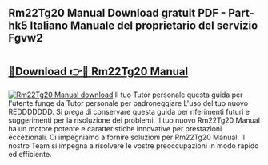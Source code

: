 ## Rm22Tg20 Manual Download gratuit PDF - Part-hk5 Italiano Manuale del proprietario del servizio Fgvw2

# <h2><a href="http://dfarkjp.blite.top/?on=Rm22Tg20+Manual">🔗Download 👉🔴 Rm22Tg20 Manual</a></h2>

[![Rm22Tg20 Manual download](https://i.imgur.com/lujVjoI.png)](http://dfarkjp.blite.top/?on=Rm22Tg20+Manual)
Il tuo Tutor personale questa guida per l'utente funge da Tutor personale per padroneggiare L'uso del tuo nuovo REDDDDDDD. Si prega di conservare questa guida per riferimenti futuri e suggerimenti per la risoluzione dei problemi. Il tuo nuovo Rm22Tg20 Manual ha un motore potente e caratteristiche innovative per prestazioni eccezionali. Ci impegniamo a fornire soluzioni per Rm22Tg20 Manual. Il nostro Team si impegna a risolvere le vostre preoccupazioni in modo rapido ed efficiente.
